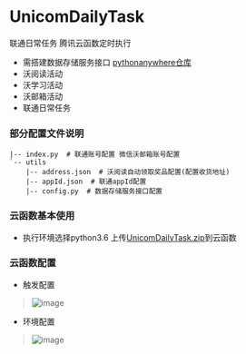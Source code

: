 # UnicomDailyTask
联通日常任务 腾讯云函数定时执行

+ 需搭建数据存储服务接口 [pythonanywhere仓库](https://github.com/rhming/pythonanywhere)
+ 沃阅读活动
+ 沃学习活动
+ 沃邮箱活动
+ 联通日常任务

### 部分配置文件说明
```
|-- index.py  # 联通账号配置 微信沃邮箱账号配置
`-- utils
    |-- address.json  # 沃阅读自动领取奖品配置(配置收货地址)
    |-- appId.json  # 联通appId配置
    |-- config.py  # 数据存储服务接口配置
```
### 云函数基本使用
+ 执行环境选择python3.6 上传[UnicomDailyTask.zip](https://github.com/rhming/UnicomDailyTask/releases/download/1.0/UnicomDailyTask.zip)到云函数
### 云函数配置
+ 触发配置
> ![image](https://user-images.githubusercontent.com/49028484/132980589-59cd80dd-be5e-4535-92b0-38b4c35b2ca5.png)
+ 环境配置
> ![image](https://user-images.githubusercontent.com/49028484/132981224-2b93c0b2-4be7-4745-a440-d58c61f96598.png)


